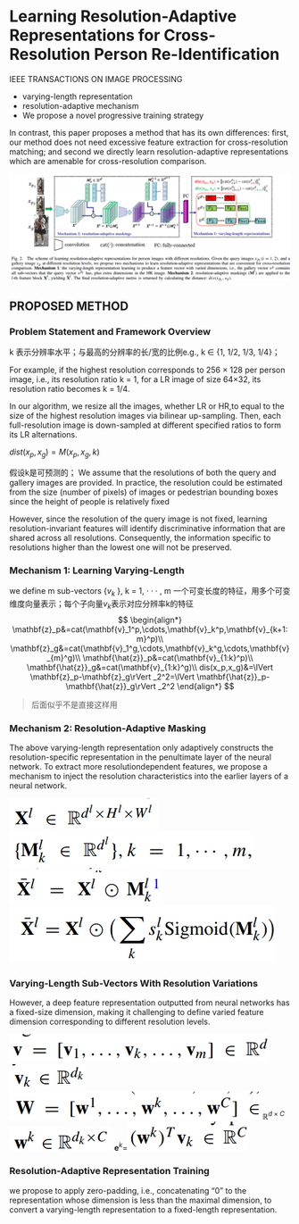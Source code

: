 # Learning Resolution-Adaptive Representations for Cross-Resolution Person Re-Identification

IEEE TRANSACTIONS ON IMAGE PROCESSING

- varying-length representation
- resolution-adaptive mechanism
- We propose a novel progressive training strategy

In contrast, this paper proposes a method that has its own differences: first, our method does not need excessive feature extraction for cross-resolution matching; and second we directly learn resolution-adaptive representations which are amenable for cross-resolution comparison.

![f2](./f2.png)

## PROPOSED METHOD

### Problem Statement and Framework Overview

k 表示分辨率水平；与最高的分辨率的长/宽的比例e.g., k ∈ {1, 1/2, 1/3, 1/4}；

For example, if the highest resolution corresponds to 256 × 128 per person image, i.e., its resolution ratio k = 1, for a LR image of size 64×32, its resolution ratio becomes k = 1/4.

In our algorithm, we resize all the images, whether LR or HR,to equal to the size of the highest resolution images via bilinear up-sampling. Then, each full-resolution image is down-sampled at different specified ratios to form its LR alternations.

$dist(x_p, x_g) = M(x_p, x_g, k)$

假设k是可预测的；
We assume that the resolutions of both the query and gallery images are provided. In practice, the resolution could be estimated from the size (number of pixels) of images or pedestrian bounding boxes since the height of people is relatively fixed

However, since the resolution of the query image is not fixed, learning resolution-invariant features will identify discriminative information that are shared across all resolutions. Consequently, the information specific to resolutions higher than the lowest one will not be preserved.

### Mechanism 1: Learning Varying-Length

we define m sub-vectors {$v_k$ }, k = 1, · · · , m
一个可变长度的特征，用多个可变维度向量表示；每个子向量$v_k$表示对应分辨率k的特征
$$
\begin{align*}
\mathbf{z}_p&=cat(\mathbf{v}_1^p,\cdots,\mathbf{v}_k^p,\mathbf{v}_{k+1:m}^p)\\
\mathbf{z}_g&=cat(\mathbf{v}_1^g,\cdots,\mathbf{v}_k^g,\cdots,\mathbf{v}_{m}^g)\\
\mathbf{\hat{z}}_p&=cat(\mathbf{v}_{1:k}^p)\\
\mathbf{\hat{z}}_g&=cat(\mathbf{v}_{1:k}^g)\\
dis(x_p,x_g)&=\lVert \mathbf{z}_p-\mathbf{z}_g\rVert _2^2=\lVert \mathbf{\hat{z}}_p-\mathbf{\hat{z}}_g\rVert _2^2
\end{align*}
$$

>后面似乎不是直接这样用

### Mechanism 2: Resolution-Adaptive Masking

The above varying-length representation only adaptively constructs the resolution-specific representation in the penultimate layer of the neural network. To extract more resolutiondependent features, we propose a mechanism to inject the resolution characteristics into the earlier layers of a neural network.

![Alt text](image-5.png)
![Alt text](image-6.png)
![Alt text](image-7.png)
![Alt text](image-8.png)

### Varying-Length Sub-Vectors With Resolution Variations

However, a deep feature representation outputted from neural networks has a fixed-size dimension, making it challenging to define varied feature dimension corresponding to different resolution levels.

![Alt text](image-9.png)
![Alt text](image-10.png)
![Alt text](image-11.png)$\mathbb{R}^{d\times C}$
![Alt text](image-12.png)
$\mathbf{e}^k=$![Alt text](image-13.png)

### Resolution-Adaptive Representation Training

we propose to apply zero-padding, i.e., concatenating “0” to the representation whose dimension is less than the maximal dimension, to convert a varying-length representation to a fixed-length representation.
